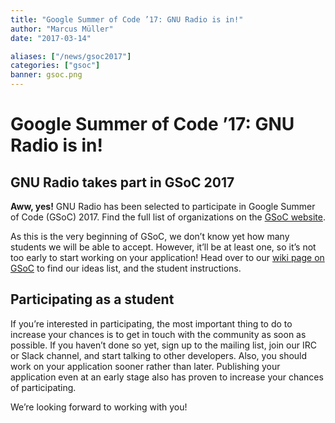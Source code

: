 ```yaml
---
title: "Google Summer of Code ’17: GNU Radio is in!"
author: "Marcus Müller"
date: "2017-03-14"

aliases: ["/news/gsoc2017"]
categories: ["gsoc"]
banner: gsoc.png
---
```


# Google Summer of Code &#8217;17: GNU Radio is in!

## GNU Radio takes part in GSoC 2017

**Aww, yes!** GNU Radio has been selected to participate in Google Summer of Code (GSoC) 2017. Find the full list of organizations on the [GSoC website](https://summerofcode.withgoogle.com/organizations/?sp-page=2).

As this is the very beginning of GSoC, we don&#8217;t know yet how many students we will be able to accept. However, it&#8217;ll be at least one, so it&#8217;s not too early to start working on your application! Head over to our [wiki page on GSoC](https://gnuradio.org/redmine/projects/gnuradio/wiki/GSoC) to find our ideas list, and the student instructions.

## Participating as a student

If you&#8217;re interested in participating, the most important thing to do to increase your chances is to get in touch with the community as soon as possible. If you haven&#8217;t done so yet, sign up to the mailing list, join our IRC or Slack channel, and start talking to other developers. Also, you should work on your application sooner rather than later. Publishing your application even at an early stage also has proven to increase your chances of participating.

We&#8217;re looking forward to working with you!
